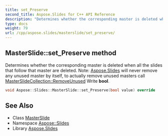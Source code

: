 ```yaml
---
title: set_Preserve
second_title: Aspose.Slides for C++ API Reference
description: "Determines whether the corresponding master is deleted when all the slides that follow that master are deleted. Note: Aspose.Slides will never remove any unused master by itself, to actually remove unused masters call MasterSlideCollection::RemoveUnused Write bool."
type: docs
weight: 79
url: /cpp/aspose.slides/masterslide/set_preserve/
---
```

## MasterSlide::set_Preserve method


Determines whether the corresponding master is deleted when all the slides that follow that master are deleted. Note: [Aspose.Slides](../../) will never remove any unused master by itself, to actually remove unused masters call [MasterSlideCollection::RemoveUnused](../../masterslidecollection/removeunused/) Write **bool**.

```cpp
void Aspose::Slides::MasterSlide::set_Preserve(bool value) override
```

## See Also

* Class [MasterSlide](../)
* Namespace [Aspose::Slides](../../)
* Library [Aspose.Slides](../../../)
